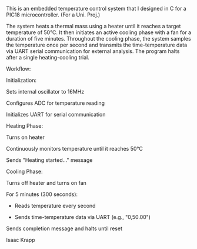 This is an embedded temperature control system that I designed in C for a PIC18 microcontroller. (For a Uni. Proj.)

The system heats a thermal mass using a heater until it reaches a target temperature of 50°C. It then initiates an active cooling phase with a fan for a duration of five minutes.
Throughout the cooling phase, the system samples the temperature once per second and transmits the time-temperature data via UART serial communication for external analysis. The program halts after a single heating-cooling trial.


Workflow:

Initialization:

  Sets internal oscillator to 16MHz

  Configures ADC for temperature reading

  Initializes UART for serial communication

Heating Phase:

  Turns on heater

  Continuously monitors temperature until it reaches 50°C

  Sends "Heating started..." message

Cooling Phase:

  Turns off heater and turns on fan

  For 5 minutes (300 seconds):

  -  Reads temperature every second

 -   Sends time-temperature data via UART (e.g., "0,50.00")

Sends completion message and halts until reset

Isaac Krapp

